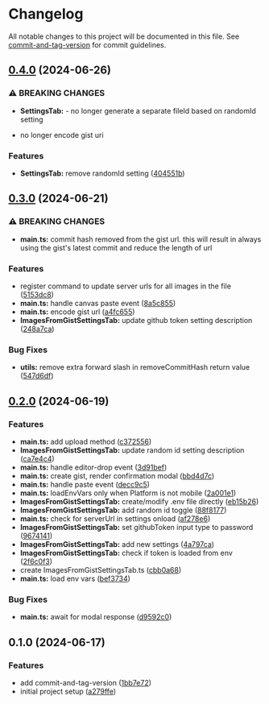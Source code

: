 # Changelog

All notable changes to this project will be documented in this file. See [commit-and-tag-version](https://github.com/absolute-version/commit-and-tag-version) for commit guidelines.

## [0.4.0](https://github.com/singh-inder/images-from-gist/compare/0.3.0...0.4.0) (2024-06-26)

### ⚠ BREAKING CHANGES

- **SettingsTab:** - no longer generate a separate fileId based on randomId setting

* no longer encode gist uri

### Features

- **SettingsTab:** remove randomId setting ([404551b](https://github.com/singh-inder/images-from-gist/commit/404551b7033b28ffc2321a5d946aa4521e7e5555))

## [0.3.0](https://github.com/singhinder2/images-from-gist/compare/0.2.0...0.3.0) (2024-06-21)

### ⚠ BREAKING CHANGES

- **main.ts:** commit hash removed from the gist url. this will result in always using the gist's latest commit and reduce the length of url

### Features

- register command to update server urls for all images in the file ([5153dc8](https://github.com/singhinder2/images-from-gist/commit/5153dc836f39016ce4af60599d2259a141764290))
- **main.ts:** handle canvas paste event ([8a5c855](https://github.com/singhinder2/images-from-gist/commit/8a5c855e399b22804bade2b94895fe8964ff9860))
- **main.ts:** encode gist url ([a4fc655](https://github.com/singhinder2/images-from-gist/commit/a4fc65553d8b3a81be3e4ff19cadd2cb47a3a917))
- **ImagesFromGistSettingsTab:** update github token setting description ([248a7ca](https://github.com/singhinder2/images-from-gist/commit/248a7ca8d5c5a80514a3adbd59cee47df6ad67c5))

### Bug Fixes

- **utils:** remove extra forward slash in removeCommitHash return value ([547d6df](https://github.com/singhinder2/images-from-gist/commit/547d6dfa854f81fd415501f5a042d31835cd4134))

## [0.2.0](https://github.com/inderrr/images-from-gist/compare/0.1.0...0.2.0) (2024-06-19)

### Features

- **main.ts:** add upload method ([c372556](https://github.com/inderrr/images-from-gist/commit/c372556e987e9554d2f1e7dd8d70fea0e5a7b6af))
- **ImagesFromGistSettingsTab:** update random id setting description ([ca7e4c4](https://github.com/inderrr/images-from-gist/commit/ca7e4c4d0cfd08f80b246ebf44d0e003ff170520))
- **main.ts:** handle editor-drop event ([3d91bef](https://github.com/inderrr/images-from-gist/commit/3d91bef7da0b6c419654501880f63a6489a70b79))
- **main.ts:** create gist, render confirmation modal ([bbd4d7c](https://github.com/inderrr/images-from-gist/commit/bbd4d7cda16d72e5314bac4eaf813023e8c34f4c))
- **main.ts:** handle paste event ([decc9c5](https://github.com/inderrr/images-from-gist/commit/decc9c589e67d0c965cbf663abadc6331d60e1ae))
- **main.ts:** loadEnvVars only when Platform is not mobile ([2a001e1](https://github.com/inderrr/images-from-gist/commit/2a001e1386d94ea6198716d9549137b3cc80e72c))
- **ImagesFromGistSettingsTab:** create/modify .env file directly ([eb15b26](https://github.com/inderrr/images-from-gist/commit/eb15b26cb9bba8c43db447daff1019594b7b77ce))
- **ImagesFromGistSettingsTab:** add random id toggle ([88f8177](https://github.com/inderrr/images-from-gist/commit/88f81770a632507f426ce332deb94115692da4d9))
- **main.ts:** check for serverUrl in settings onload ([af278e6](https://github.com/inderrr/images-from-gist/commit/af278e6f6baf52b30af7ce268b7be9eb56b45549))
- **ImagesFromGistSettingsTab:** set githubToken input type to password ([9674141](https://github.com/inderrr/images-from-gist/commit/967414190435186143e36232cae8529a42b0faca))
- **ImagesFromGistSettingsTab:** add new settings ([4a797ca](https://github.com/inderrr/images-from-gist/commit/4a797caec650f1965c07d8c0a3d602c804cebfa1))
- **ImagesFromGistSettingsTab:** check if token is loaded from env ([2f6c0f3](https://github.com/inderrr/images-from-gist/commit/2f6c0f3e3e34588b154698a7d66943fe0db11c45))
- create ImagesFromGistSettingsTab.ts ([cbb0a68](https://github.com/inderrr/images-from-gist/commit/cbb0a687fabc3d8314122e4b796628eb49d493ac))
- **main.ts:** load env vars ([bef3734](https://github.com/inderrr/images-from-gist/commit/bef373487775c9357f2b5f705e87d15f698269fd))

### Bug Fixes

- **main.ts:** await for modal response ([d9592c0](https://github.com/inderrr/images-from-gist/commit/d9592c072e8a86bc06e0be1df42d97b29c0fa705))

## 0.1.0 (2024-06-17)

### Features

- add commit-and-tag-version ([1bb7e72](https://github.com/inderrr/images-from-gist/commit/1bb7e72cd73a2f4d78f21843b90062f43ea28e43))
- initial project setup ([a279ffe](https://github.com/inderrr/images-from-gist/commit/a279ffe0349536985b27ba9c295213dd98a8b841))
